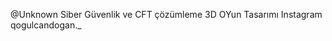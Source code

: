 @Unknown
Siber Güvenlik ve CFT çözümleme
3D OYun Tasarımı
Instagram
qogulcandogan._

<!---
OgulcanDogann/OgulcanDogann is a ✨ special ✨ repository because its `README.md` (this file) appears on your GitHub profile.
You can click the Preview link to take a look at your changes.
--->

